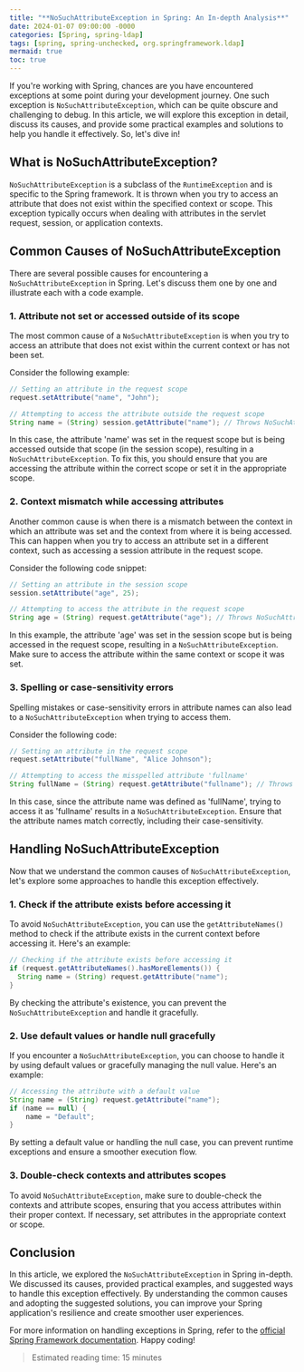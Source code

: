 ```yaml
---
title: "**NoSuchAttributeException in Spring: An In-depth Analysis**"
date: 2024-01-07 09:00:00 -0000
categories: [Spring, spring-ldap]
tags: [spring, spring-unchecked, org.springframework.ldap]
mermaid: true
toc: true
---
```



If you're working with Spring, chances are you have encountered exceptions at some point during your development journey. One such exception is `NoSuchAttributeException`, which can be quite obscure and challenging to debug. In this article, we will explore this exception in detail, discuss its causes, and provide some practical examples and solutions to help you handle it effectively. So, let's dive in!

## What is NoSuchAttributeException?

`NoSuchAttributeException` is a subclass of the `RuntimeException` and is specific to the Spring framework. It is thrown when you try to access an attribute that does not exist within the specified context or scope. This exception typically occurs when dealing with attributes in the servlet request, session, or application contexts.

## Common Causes of NoSuchAttributeException

There are several possible causes for encountering a `NoSuchAttributeException` in Spring. Let's discuss them one by one and illustrate each with a code example.

### 1. Attribute not set or accessed outside of its scope
The most common cause of a `NoSuchAttributeException` is when you try to access an attribute that does not exist within the current context or has not been set. 

Consider the following example:

```java
// Setting an attribute in the request scope
request.setAttribute("name", "John");

// Attempting to access the attribute outside the request scope
String name = (String) session.getAttribute("name"); // Throws NoSuchAttributeException
```

In this case, the attribute 'name' was set in the request scope but is being accessed outside that scope (in the session scope), resulting in a `NoSuchAttributeException`. To fix this, you should ensure that you are accessing the attribute within the correct scope or set it in the appropriate scope.

### 2. Context mismatch while accessing attributes
Another common cause is when there is a mismatch between the context in which an attribute was set and the context from where it is being accessed. This can happen when you try to access an attribute set in a different context, such as accessing a session attribute in the request scope.

Consider the following code snippet:

```java
// Setting an attribute in the session scope
session.setAttribute("age", 25);

// Attempting to access the attribute in the request scope
String age = (String) request.getAttribute("age"); // Throws NoSuchAttributeException
```

In this example, the attribute 'age' was set in the session scope but is being accessed in the request scope, resulting in a `NoSuchAttributeException`. Make sure to access the attribute within the same context or scope it was set.

### 3. Spelling or case-sensitivity errors
Spelling mistakes or case-sensitivity errors in attribute names can also lead to a `NoSuchAttributeException` when trying to access them. 

Consider the following code:

```java
// Setting an attribute in the request scope
request.setAttribute("fullName", "Alice Johnson");

// Attempting to access the misspelled attribute 'fullname'
String fullName = (String) request.getAttribute("fullname"); // Throws NoSuchAttributeException
```

In this case, since the attribute name was defined as 'fullName', trying to access it as 'fullname' results in a `NoSuchAttributeException`. Ensure that the attribute names match correctly, including their case-sensitivity.

## Handling NoSuchAttributeException

Now that we understand the common causes of `NoSuchAttributeException`, let's explore some approaches to handle this exception effectively.

### 1. Check if the attribute exists before accessing it
To avoid `NoSuchAttributeException`, you can use the `getAttributeNames()` method to check if the attribute exists in the current context before accessing it. Here's an example:

```java
// Checking if the attribute exists before accessing it
if (request.getAttributeNames().hasMoreElements()) {
  String name = (String) request.getAttribute("name");
}
```

By checking the attribute's existence, you can prevent the `NoSuchAttributeException` and handle it gracefully.

### 2. Use default values or handle null gracefully
If you encounter a `NoSuchAttributeException`, you can choose to handle it by using default values or gracefully managing the null value. Here's an example:

```java
// Accessing the attribute with a default value
String name = (String) request.getAttribute("name");
if (name == null) {
    name = "Default";
}
```

By setting a default value or handling the null case, you can prevent runtime exceptions and ensure a smoother execution flow.

### 3. Double-check contexts and attributes scopes
To avoid `NoSuchAttributeException`, make sure to double-check the contexts and attribute scopes, ensuring that you access attributes within their proper context. If necessary, set attributes in the appropriate context or scope.

## Conclusion

In this article, we explored the `NoSuchAttributeException` in Spring in-depth. We discussed its causes, provided practical examples, and suggested ways to handle this exception effectively. By understanding the common causes and adopting the suggested solutions, you can improve your Spring application's resilience and create smoother user experiences.

For more information on handling exceptions in Spring, refer to the [official Spring Framework documentation](https://docs.spring.io/spring-framework/docs/current/reference/html/core.html#beans-factory-extension-beanpostprocessor). Happy coding!

> Estimated reading time: 15 minutes